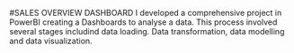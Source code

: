 
#SALES OVERVIEW DASHBOARD
         I developed a comprehensive project in PowerBI creating a Dashboards to analyse a data. This process involved several stages includind data loading. Data transformation, data modelling and data visualization.
         
